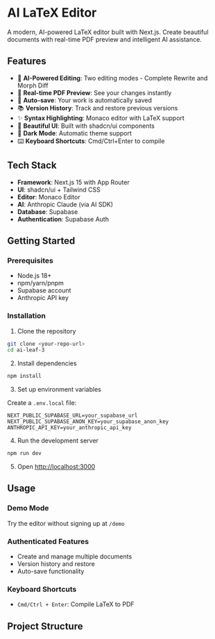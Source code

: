 # AI LaTeX Editor

A modern, AI-powered LaTeX editor built with Next.js. Create beautiful documents with real-time PDF preview and intelligent AI assistance.

## Features

- 🤖 **AI-Powered Editing**: Two editing modes - Complete Rewrite and Morph Diff
- 📄 **Real-time PDF Preview**: See your changes instantly
- 💾 **Auto-save**: Your work is automatically saved
- 📚 **Version History**: Track and restore previous versions
- ✨ **Syntax Highlighting**: Monaco editor with LaTeX support
- 🎨 **Beautiful UI**: Built with shadcn/ui components
- 🌙 **Dark Mode**: Automatic theme support
- ⌨️ **Keyboard Shortcuts**: Cmd/Ctrl+Enter to compile

## Tech Stack

- **Framework**: Next.js 15 with App Router
- **UI**: shadcn/ui + Tailwind CSS
- **Editor**: Monaco Editor
- **AI**: Anthropic Claude (via AI SDK)
- **Database**: Supabase
- **Authentication**: Supabase Auth

## Getting Started

### Prerequisites

- Node.js 18+ 
- npm/yarn/pnpm
- Supabase account
- Anthropic API key

### Installation

1. Clone the repository
```bash
git clone <your-repo-url>
cd ai-leaf-3
```

2. Install dependencies
```bash
npm install
```

3. Set up environment variables

Create a `.env.local` file:
```env
NEXT_PUBLIC_SUPABASE_URL=your_supabase_url
NEXT_PUBLIC_SUPABASE_ANON_KEY=your_supabase_anon_key
ANTHROPIC_API_KEY=your_anthropic_api_key
```

4. Run the development server
```bash
npm run dev
```

5. Open [http://localhost:3000](http://localhost:3000)

## Usage

### Demo Mode
Try the editor without signing up at `/demo`

### Authenticated Features
- Create and manage multiple documents
- Version history and restore
- Auto-save functionality

### Keyboard Shortcuts
- `Cmd/Ctrl + Enter`: Compile LaTeX to PDF

## Project Structure
